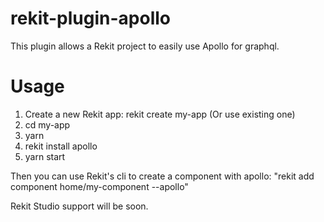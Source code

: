 # rekit-plugin-apollo
This plugin allows a Rekit project to easily use Apollo for graphql.

# Usage
1. Create a new Rekit app: rekit create my-app (Or use existing one)
2. cd my-app
3. yarn
4. rekit install apollo
5. yarn start

Then you can use Rekit's cli to create a component with apollo: "rekit add component home/my-component --apollo"

Rekit Studio support will be soon.
